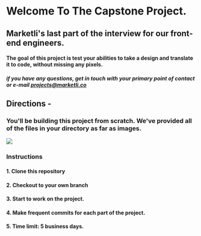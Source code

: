 # Welcome To The Capstone Project.
## Marketli's last part of the interview for our front-end engineers.

#### The goal of this project is test your abilities to take a design and translate it to code, without missing any pixels. 

##### if you have any questions, get in touch with your primary point of contact or e-mail projects@marketli.co

## Directions -
### You'll be building this project from scratch. We've provided all of the files in your directory as far as images. 

<img src="Capstone.png">

### Instructions
#### 1. Clone this repository
#### 2. Checkout to your own branch
#### 3. Start to work on the project.
#### 4. Make frequent commits for each part of the project.
#### 5. Time limit: 5 business days.